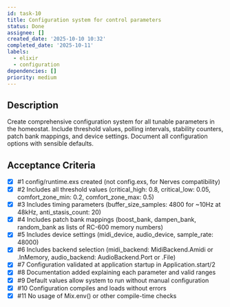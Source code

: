 ```yaml
---
id: task-10
title: Configuration system for control parameters
status: Done
assignee: []
created_date: '2025-10-10 10:32'
completed_date: '2025-10-11'
labels:
  - elixir
  - configuration
dependencies: []
priority: medium
---
```


## Description

<!-- SECTION:DESCRIPTION:BEGIN -->
Create comprehensive configuration system for all tunable parameters in the homeostat. Include threshold values, polling intervals, stability counters, patch bank mappings, and device settings. Document all configuration options with sensible defaults.
<!-- SECTION:DESCRIPTION:END -->

## Acceptance Criteria
<!-- AC:BEGIN -->
- [x] #1 config/runtime.exs created (not config.exs, for Nerves compatibility)
- [x] #2 Includes all threshold values (critical_high: 0.8, critical_low: 0.05, comfort_zone_min: 0.2, comfort_zone_max: 0.5)
- [x] #3 Includes timing parameters (buffer_size_samples: 4800 for ~10Hz at 48kHz, anti_stasis_count: 20)
- [x] #4 Includes patch bank mappings (boost_bank, dampen_bank, random_bank as lists of RC-600 memory numbers)
- [x] #5 Includes device settings (midi_device, audio_device, sample_rate: 48000)
- [x] #6 Includes backend selection (midi_backend: MidiBackend.Amidi or .InMemory, audio_backend: AudioBackend.Port or .File)
- [x] #7 Configuration validated at application startup in Application.start/2
- [x] #8 Documentation added explaining each parameter and valid ranges
- [x] #9 Default values allow system to run without manual configuration
- [x] #10 Configuration compiles and loads without errors
- [x] #11 No usage of Mix.env() or other compile-time checks
<!-- AC:END -->
